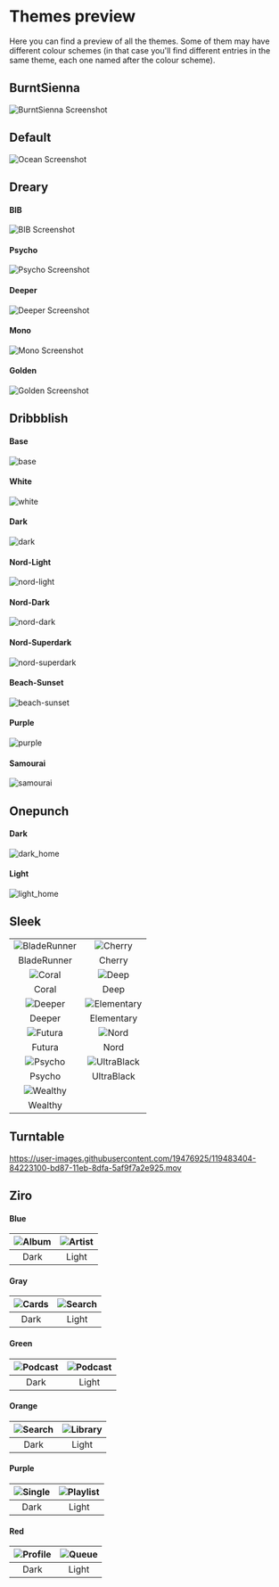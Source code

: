 # Themes preview

Here you can find a preview of all the themes. Some of them may have different colour schemes (in that case you'll find different entries in the same theme, each one named after the colour scheme).

## BurntSienna

![BurntSienna Screenshot](BurntSienna/screenshot.png)

## Default

![Ocean Screenshot](Default/ocean.png)

## Dreary

#### BIB
![BIB Screenshot](Dreary/bib.png)

#### Psycho
![Psycho Screenshot](Dreary/psycho.png)

#### Deeper
![Deeper Screenshot](Dreary/deeper.png)

#### Mono
![Mono Screenshot](Dreary/mono.png)

#### Golden
![Golden Screenshot](Dreary/golden.png)

## Dribbblish

#### Base

![base](Dribbblish/base.png)

#### White

![white](Dribbblish/white.png)

#### Dark

![dark](Dribbblish/dark.png)

#### Nord-Light

![nord-light](Dribbblish/nord-light.png)

#### Nord-Dark

![nord-dark](Dribbblish/nord-dark.png)

#### Nord-Superdark

![nord-superdark](Dribbblish/nord-superdark.png)

#### Beach-Sunset

![beach-sunset](Dribbblish/beach-sunset.png)

#### Purple

![purple](Dribbblish/purple.png)

#### Samourai

![samourai](Dribbblish/samourai.png)

## Onepunch

#### Dark

![dark_home](Onepunch/screenshots/dark_home.png)

#### Light

![light_home](Onepunch/screenshots/light_home.png)

## Sleek

| | |
|:-:|:-:|
| ![BladeRunner](Sleek/bladerunner.png) | ![Cherry](Sleek/cherry.png) |
| BladeRunner | Cherry |
| ![Coral](Sleek/coral.png) | ![Deep](Sleek/deep.png) |
| Coral | Deep |
| ![Deeper](Sleek/deeper.png) | ![Elementary](Sleek/elementary.png) |
| Deeper | Elementary |
| ![Futura](Sleek/futura.png) | ![Nord](Sleek/nord.png) |
| Futura | Nord |
| ![Psycho](Sleek/psycho.png) | ![UltraBlack](Sleek/ultrablack.png) |
| Psycho | UltraBlack |
| ![Wealthy](Sleek/wealthy.png) | |
| Wealthy | |

## Turntable

https://user-images.githubusercontent.com/19476925/119483404-84223100-bd87-11eb-8dfa-5af9f7a2e925.mov

## Ziro

#### Blue
| ![Album](https://raw.githubusercontent.com/schnensch0/ziro/main/preview/album-blue-dark.png) | ![Artist](https://raw.githubusercontent.com/schnensch0/ziro/main/preview/artist-blue-light.png) |
| :-: | :-: |
| Dark | Light |

#### Gray
| ![Cards](https://raw.githubusercontent.com/schnensch0/ziro/main/preview/cards-gray-dark.png) | ![Search](https://raw.githubusercontent.com/schnensch0/ziro/main/preview/search-gray-light.png) |
| :-: | :-: |
| Dark | Light |

#### Green
| ![Podcast](https://raw.githubusercontent.com/schnensch0/ziro/main/preview/podcast-green-dark.png) | ![Podcast](https://raw.githubusercontent.com/schnensch0/ziro/main/preview/podcast-green-light.png) |
| :-: | :-: |
| Dark | Light |

#### Orange
| ![Search](https://raw.githubusercontent.com/schnensch0/ziro/main/preview/search-orange-dark.png) | ![Library](https://raw.githubusercontent.com/schnensch0/ziro/main/preview/library-orange-light.png) |
| :-: | :-: |
| Dark | Light |

#### Purple
| ![Single](https://raw.githubusercontent.com/schnensch0/ziro/main/preview/single-purple-dark.png) | ![Playlist](https://raw.githubusercontent.com/schnensch0/ziro/main/preview/playlist-purple-light.png) |
| :-: | :-: |
| Dark | Light |

#### Red
| ![Profile](https://raw.githubusercontent.com/schnensch0/ziro/main/preview/profile-red-dark.png) | ![Queue](https://raw.githubusercontent.com/schnensch0/ziro/main/preview/queue-red-light.png) |
| :-: | :-: |
| Dark | Light |

